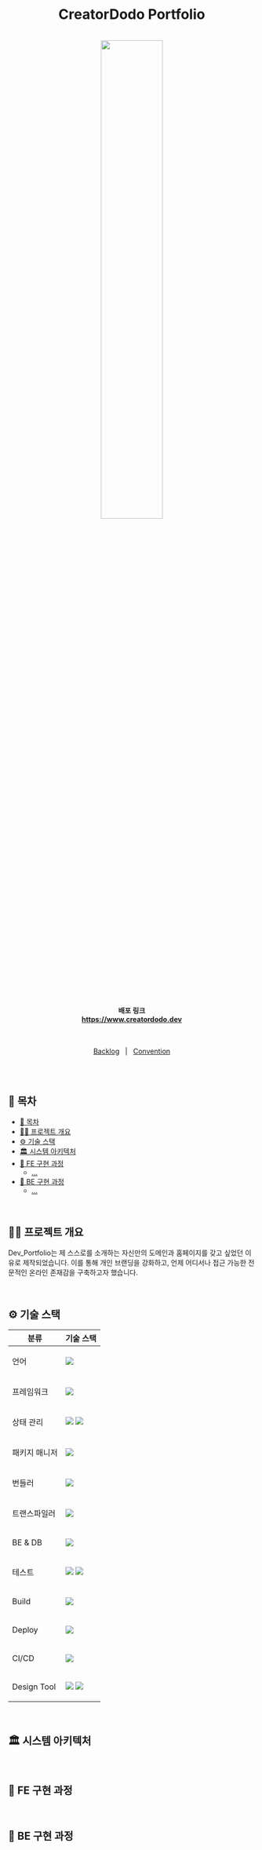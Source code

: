 <div align="center">
<h1>CreatorDodo Portfolio</h1><br/>
<img src="https://github.com/user-attachments/assets/6e1dc8e2-eab1-46d1-b69f-c944622c9b1c" width="50%"/>
</div>

<div align="center"><br/>
 <strong>배포 링크</strong><br/>
 <strong><a href="https://www.creatordodo.dev">https://www.creatordodo.dev</a></strong>
</div><br/><br />

<p align=center>
  <a href="https://github.com/users/CreatorDodo/projects/6">Backlog</a>
  &nbsp; | &nbsp;
  <a href="">Convention</a>
</p>
<br />
<br />

## 📄 목차

- [📄 목차](#-목차)
- [✍🏻 프로젝트 개요](#-프로젝트-개요)
- [⚙️ 기술 스택](#️-기술-스택)
- [🏛️ 시스템 아키텍처](#️-시스템-아키텍처)
- [🔎 FE 구현 과정](#-fe-구현-과정)
  - [...](#...)
- [🔎 BE 구현 과정](#-be-구현-과정)
  - [...](#...)

<br />

## ✍🏻 프로젝트 개요

Dev_Portfolio는 제 스스로를 소개하는 자신만의 도메인과 홈페이지를 갖고 싶었던 이유로 제작되었습니다. 이를 통해 개인 브랜딩을 강화하고, 언제 어디서나 접근 가능한 전문적인 온라인 존재감을 구축하고자 했습니다.

<br />

## ⚙️ 기술 스택

<table>
    <thead>
        <tr>
            <th>분류</th>
            <th>기술 스택</th>
        </tr>
    </thead>
    <tbody>
        <tr>
            <td>
                <p>언어</p>
            </td>
            <td>
                <img src="https://img.shields.io/badge/TypeScript-3178C6?logo=typescript&logoColor=ffffff">
            </td>
        </tr>
        <tr>
            <td>
                  <p>프레임워크</p>
            </td>
            <td>
                <img src="https://img.shields.io/badge/React-61DAFB?logo=react&logoColor=white">
            </td>
        </tr>
        <tr>
            <td>
                <p>상태 관리</p>
            </td>
            <td>
                <img src="https://img.shields.io/badge/React--Query-FF4154?logo=react-query&logoColor=white"/>
                <img src="https://img.shields.io/badge/Zustand-000000?logo=zustand&logoColor=white">
            </td>
        </tr>
        <tr>
            <td>
                <p>패키지 매니저</p>
            </td>
            <td>
              <img src="https://img.shields.io/badge/Pnpm-F69220?logo=pnpm&logoColor=white">
            </td>
        </tr>
        <tr>
            <td>
                <p>번들러</p>
            </td>
            <td>
                <img src="https://img.shields.io/badge/Vite-646CFF?logo=vite&logoColor=white">
            </td>
        </tr>
        <tr>
            <td>
                <p>트랜스파일러</p>
            </td>
            <td>
                <img src="https://img.shields.io/badge/SWC-FBB040?logo=swc&logoColor=white">
            </td>
        </tr>
        <tr>
            <td>
                <p>BE & DB</p>
            </td>
            <td>
                <img src="https://img.shields.io/badge/Supabase-3ECF8E?logo=supabase&logoColor=white">
            </td>
        </tr>
        <tr>
            <td>
                <p>테스트</p>
            </td>
            <td>
                <img src="https://img.shields.io/badge/Vitest-6E9F18?logo=vitest&logoColor=white">
                <img src="https://img.shields.io/badge/Cypress-17202C?logo=cypress&logoColor=white">
            </td>
        </tr>
        <tr>
            <td>
                <p>Build</p>
            </td>
            <td>
                <img src="https://img.shields.io/badge/Vite-646CFF?logo=vite&logoColor=white">
            </td>
        </tr>
        <tr>
            <td>
                <p>Deploy</p>
            </td>
            <td>
                <img src="https://img.shields.io/badge/Vercel-000000?logo=vercel&logoColor=white">
            </td>
        </tr>
        <tr>
            <td>
                <p>CI/CD</p>
            </td>
            <td>
                <img src="https://img.shields.io/badge/GitHub Actions-000000?logo=github-actions">
            </td>
        </tr>
        <tr>
            <td>
                <p>Design Tool</p>
            </td>
            <td>
                <img src="https://img.shields.io/badge/V0-000000?logo=vercel&logoColor=white">
                <img src="https://img.shields.io/badge/Figma-F24E1E?logo=Figma&logoColor=ffffff">
            </td>
        </tr>
    </tbody>
</table>

<br />

## 🏛️ 시스템 아키텍처

<br />

## 🔎 FE 구현 과정

<br />

## 🔎 BE 구현 과정

<br />
